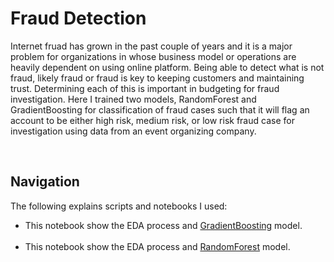 # Fraud Detection
<p>
Internet fruad has grown in the past couple of years and it is a major problem for organizations in whose business model or operations are heavily dependent on using online platform. Being able to detect what is not fraud, likely fraud or fraud is key to keeping customers and maintaining trust. Determining each of this is important in budgeting for fraud investigation. Here I trained two models, RandomForest and GradientBoosting for classification of fraud cases such that it will flag an account to be either high risk, medium risk, or low risk fraud case for investigation using data from an event organizing company.
</p><br>

<p>
  
## Navigation
The following explains scripts and notebooks I used:<br>
<ul>
  <li> This notebook show the EDA process and <a href="gradientboosting.ipynb">GradientBoosting</a> model.</li> <br>
  <li> This notebook show the EDA process and <a href="randomforest.ipynb">RandomForest</a> model.</li> <br>
</ul>
</p>

